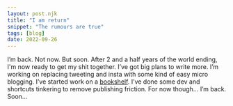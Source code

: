 ```yaml
---
layout: post.njk
title: "I am return"
snippet: "The rumours are true"
tags: [blog]
date: 2022-09-26
---
```

I’m back. Not now. But soon. After 2 and a half years of the world ending, I'm now ready to get my shit together. I’ve got big plans to write more. I’m working on replacing tweeting and insta with some kind of easy micro blogging. I’ve started work on a [bookshelf](/bookshelf). I’ve done some dev and shortcuts tinkering to remove publishing friction. For now though… I’m back. Soon...